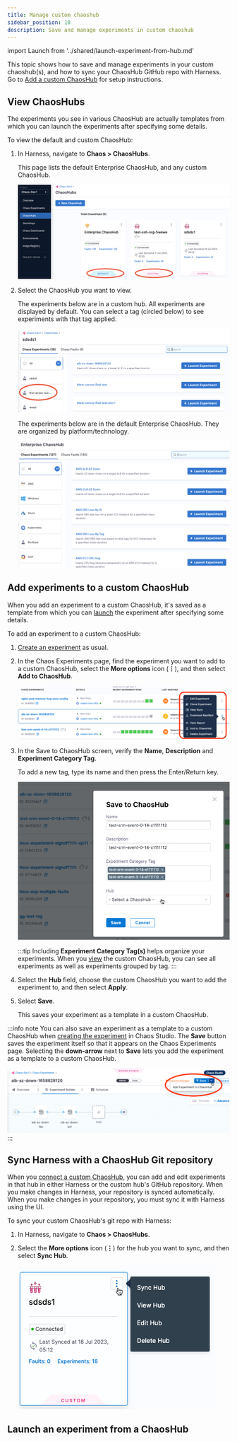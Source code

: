 ```yaml
---
title: Manage custom chaoshub
sidebar_position: 10
description: Save and manage experiments in custom chaoshub
---
```


import Launch from '../shared/launch-experiment-from-hub.md'


This topic shows how to save and manage experiments in your custom chaoshub(s), and how to sync your ChaosHub GitHub repo with Harness. Go to [Add a custom ChaosHub](/docs/chaos-engineering/configure-chaos-experiments/chaos-hubs/add-chaos-hub) for setup instructions.

## View ChaosHubs

The experiments you see in various ChaosHub are actually templates from which you can launch the experiments after specifying some details. 

To view the default and custom ChaosHub:

1. In Harness, navigate to **Chaos > ChaosHubs**.

	This page lists the default Enterprise ChaosHub, and any custom ChaosHub.

	![ChaosHubs page with default and custom hubs highlighted](./static/manage-hub/custom-default-chaoshubs.png)

1. Select the ChaosHub you want to view.
	
	The experiments below are in a custom hub. All experiments are displayed by default. You can select a tag (circled below) to see experiments with that tag applied.

	![Viewing experiments in a ChaosHub, with an experiment tag/filter circled](./static/manage-hub/view-chaos-hub.png)

	The experiments below are in the default Enterprise ChaosHub. They are organized by platform/technology.

	![Enterprise ChaosHub](./static/manage-hub/default-chaos-hub.png)


## Add experiments to a custom ChaosHub

When you add an experiment to a custom ChaosHub, it's saved as a template from which you can [launch](#launch-an-experiment-from-a-custom-chaos-hub) the experiment after specifying some details.


To add an experiment to a custom ChaosHub:

1. [Create an experiment](/docs/chaos-engineering/configure-chaos-experiments/experiments/construct-and-run-custom-chaos-experiments) as usual.

1. In the Chaos Experiments page, find the experiment you want to add to a custom ChaosHub, select the **More options** icon (**⋮**), and then select **Add to ChaosHub**.

	![More options menu, showing **Add to ChaosHub** for an experiment](./static/manage-hub/menu-add-to-chaos-hub.png)

1. In the Save to ChaosHub screen, verify the **Name**, **Description** and **Experiment Category Tag**. 

	To add a new tag, type its name and then press the Enter/Return key.

	![Save to ChaosHub screen](./static/manage-hub/save-to-chaos-hub-dialog.png)

	:::tip
	Including **Experiment Category Tag(s)** helps organize your experiments. When you [view](#view-chaos-hubs) the custom ChaosHub, you can see all experiments as well as experiments grouped by tag.
	::: 

1. Select the **Hub** field, choose the custom ChaosHub you want to add the experiment to, and then select **Apply**.

1. Select **Save**.

	This saves your experiment as a template in a custom ChaosHub.

:::info note
You can also save an experiment as a template to a custom ChaosHub when [creating the experiment](/docs/chaos-engineering/configure-chaos-experiments/experiments/construct-and-run-custom-chaos-experiments) in Chaos Studio. The **Save** button saves the experiment itself so that it appears on the Chaos Experiments page. Selecting the **down-arrow** next to **Save** lets you add the experiment as a template to a custom ChaosHub.

![Experiment details screen with Save and Add to ChaosHub options circled](./static/manage-hub/experiment-save-to-hub.png)
:::

## Sync Harness with a ChaosHub Git repository

When you [connect a custom ChaosHub](/docs/chaos-engineering/configure-chaos-experiments/chaos-hubs/add-chaos-hub), you can add and edit experiments in that hub in either Harness or the custom hub's GitHub repository. When you make changes in Harness, your repository is synced automatically. When you make changes in your repository, you must sync it with Harness using the UI.

To sync your custom ChaosHub's git repo with Harness:

1. In Harness, navigate to **Chaos > ChaosHubs**.
1. Select the **More options** icon (**⋮**) for the hub you want to sync, and then select **Sync Hub**.

	![The **More options** icon (**⋮**) for a custom hub](./static/manage-hub/chaos-hub-menu.png)

## Launch an experiment from a ChaosHub

<Launch />

